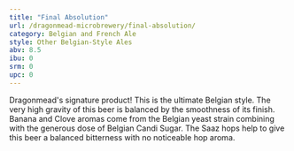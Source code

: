 ```yaml
---
title: "Final Absolution"
url: /dragonmead-microbrewery/final-absolution/
category: Belgian and French Ale
style: Other Belgian-Style Ales
abv: 8.5
ibu: 0
srm: 0
upc: 0
---
```

Dragonmead's signature product! This is the ultimate Belgian style. The very high gravity of this beer is balanced by the smoothness of its finish. Banana and Clove aromas come from the Belgian yeast strain combining with the generous dose of Belgian Candi Sugar. The Saaz hops help to give this beer a balanced bitterness with no noticeable hop aroma.
